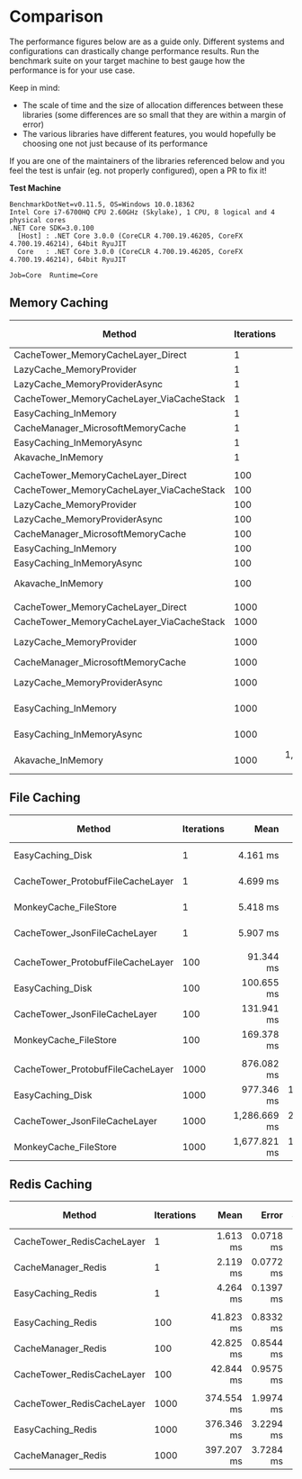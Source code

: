 # Comparison

The performance figures below are as a guide only. Different systems and configurations can drastically change performance results.
Run the benchmark suite on your target machine to best gauge how the performance is for your use case.

Keep in mind:
- The scale of time and the size of allocation differences between these libraries (some differences are so small that they are within a margin of error)
- The various libraries have different features, you would hopefully be choosing one not just because of its performance

If you are one of the maintainers of the libraries referenced below and you feel the test is unfair (eg. not properly configured), open a PR to fix it!

**Test Machine**

```
BenchmarkDotNet=v0.11.5, OS=Windows 10.0.18362
Intel Core i7-6700HQ CPU 2.60GHz (Skylake), 1 CPU, 8 logical and 4 physical cores
.NET Core SDK=3.0.100
  [Host] : .NET Core 3.0.0 (CoreCLR 4.700.19.46205, CoreFX 4.700.19.46214), 64bit RyuJIT
  Core   : .NET Core 3.0.0 (CoreCLR 4.700.19.46205, CoreFX 4.700.19.46214), 64bit RyuJIT

Job=Core  Runtime=Core
```

## Memory Caching

|                                    Method | Iterations |               Mean |            Error |           StdDev |    Ratio | RatioSD |      Gen 0 |      Gen 1 | Gen 2 |  Allocated |
|------------------------------------------ |----------- |-------------------:|-----------------:|-----------------:|---------:|--------:|-----------:|-----------:|------:|-----------:|
|        CacheTower_MemoryCacheLayer_Direct |          1 |           758.2 ns |         12.00 ns |         11.22 ns |     0.32 |    0.00 |     0.1631 |          - |     - |      512 B |
|                  LazyCache_MemoryProvider |          1 |         1,698.7 ns |         17.63 ns |         16.49 ns |     0.72 |    0.01 |     0.4139 |          - |     - |     1304 B |
|             LazyCache_MemoryProviderAsync |          1 |         1,984.2 ns |         38.70 ns |         30.21 ns |     0.84 |    0.02 |     0.4845 |          - |     - |     1520 B |
| CacheTower_MemoryCacheLayer_ViaCacheStack |          1 |         2,355.6 ns |         23.82 ns |         21.12 ns |     1.00 |    0.00 |     0.3548 |          - |     - |     1120 B |
|                      EasyCaching_InMemory |          1 |         9,869.4 ns |        133.65 ns |        125.02 ns |     4.19 |    0.06 |     1.3580 |          - |     - |     4281 B |
|         CacheManager_MicrosoftMemoryCache |          1 |        18,324.3 ns |        201.38 ns |        188.37 ns |     7.78 |    0.12 |     2.4719 |     1.2207 |     - |     7848 B |
|                 EasyCaching_InMemoryAsync |          1 |        23,729.5 ns |        466.39 ns |        555.21 ns |    10.08 |    0.26 |     2.0142 |          - |     - |     6257 B |
|                         Akavache_InMemory |          1 |     1,297,026.2 ns |     10,505.78 ns |      9,827.12 ns |   550.27 |    4.88 |    19.5313 |     9.7656 |     - |    66232 B |
|                                           |            |                    |                  |                  |          |         |            |            |       |            |
|        CacheTower_MemoryCacheLayer_Direct |        100 |        38,767.1 ns |        446.65 ns |        417.80 ns |     0.44 |    0.01 |     1.4038 |          - |     - |     4472 B |
| CacheTower_MemoryCacheLayer_ViaCacheStack |        100 |        87,286.9 ns |      1,434.07 ns |      1,341.43 ns |     1.00 |    0.00 |     4.8828 |          - |     - |    15376 B |
|                  LazyCache_MemoryProvider |        100 |       168,978.2 ns |      2,303.73 ns |      2,154.91 ns |     1.94 |    0.03 |    33.9355 |          - |     - |   106642 B |
|             LazyCache_MemoryProviderAsync |        100 |       189,229.9 ns |      2,746.71 ns |      2,293.63 ns |     2.17 |    0.04 |    40.7715 |          - |     - |   128240 B |
|         CacheManager_MicrosoftMemoryCache |        100 |       196,564.2 ns |      3,686.03 ns |      3,447.91 ns |     2.25 |    0.06 |    10.9863 |     3.6621 |     - |    34790 B |
|                      EasyCaching_InMemory |        100 |       451,180.2 ns |      6,187.16 ns |      5,166.56 ns |     5.18 |    0.09 |    35.6445 |          - |     - |   112806 B |
|                 EasyCaching_InMemoryAsync |        100 |       913,772.6 ns |     17,705.40 ns |     17,389.07 ns |    10.46 |    0.25 |    66.4063 |          - |     - |   210705 B |
|                         Akavache_InMemory |        100 |   128,480,626.8 ns |  1,157,242.01 ns |  1,025,864.90 ns | 1,474.27 |   22.51 |  2000.0000 |  1000.0000 |     - |  6576334 B |
|                                           |            |                    |                  |                  |          |         |            |            |       |            |
|        CacheTower_MemoryCacheLayer_Direct |       1000 |       398,735.8 ns |      1,764.86 ns |      1,564.50 ns |     0.46 |    0.00 |    12.6953 |          - |     - |    40473 B |
| CacheTower_MemoryCacheLayer_ViaCacheStack |       1000 |       873,629.7 ns |      3,261.48 ns |      2,891.22 ns |     1.00 |    0.00 |    45.8984 |          - |     - |   144976 B |
|                  LazyCache_MemoryProvider |       1000 |     1,684,822.1 ns |     25,771.86 ns |     24,107.01 ns |     1.93 |    0.03 |   337.8906 |          - |     - |  1064243 B |
|         CacheManager_MicrosoftMemoryCache |       1000 |     1,809,405.6 ns |     25,329.40 ns |     23,693.13 ns |     2.07 |    0.03 |    87.8906 |          - |     - |   279715 B |
|             LazyCache_MemoryProviderAsync |       1000 |     1,856,364.0 ns |     27,768.92 ns |     25,975.07 ns |     2.12 |    0.03 |   406.2500 |          - |     - |  1280245 B |
|                      EasyCaching_InMemory |       1000 |     4,388,849.5 ns |     54,388.28 ns |     50,874.83 ns |     5.03 |    0.05 |   343.7500 |          - |     - |  1099399 B |
|                 EasyCaching_InMemoryAsync |       1000 |     8,220,673.5 ns |    102,349.65 ns |     95,737.93 ns |     9.41 |    0.12 |   656.2500 |          - |     - |  2068651 B |
|                         Akavache_InMemory |       1000 | 1,327,851,400.0 ns | 13,538,489.80 ns | 12,663,911.76 ns | 1,520.00 |   14.80 | 20000.0000 | 10000.0000 |     - | 65753656 B |

## File Caching

|                            Method | Iterations |         Mean |      Error |     StdDev |       Median | Ratio | RatioSD |      Gen 0 | Gen 1 | Gen 2 |   Allocated |
|---------------------------------- |----------- |-------------:|-----------:|-----------:|-------------:|------:|--------:|-----------:|------:|------:|------------:|
|                  EasyCaching_Disk |          1 |     4.161 ms |  0.1482 ms |  0.6258 ms |     4.098 ms |  0.72 |    0.15 |          - |     - |     - |    38.03 KB |
| CacheTower_ProtobufFileCacheLayer |          1 |     4.699 ms |  0.1536 ms |  0.6301 ms |     4.663 ms |  0.81 |    0.15 |          - |     - |     - |     24.7 KB |
|             MonkeyCache_FileStore |          1 |     5.418 ms |  0.1614 ms |  0.6657 ms |     5.364 ms |  0.93 |    0.17 |          - |     - |     - |    65.81 KB |
|     CacheTower_JsonFileCacheLayer |          1 |     5.907 ms |  0.1843 ms |  0.7560 ms |     5.752 ms |  1.00 |    0.00 |          - |     - |     - |     56.7 KB |
|                                   |            |              |            |            |              |       |         |            |       |       |             |
| CacheTower_ProtobufFileCacheLayer |        100 |    91.344 ms |  1.7985 ms |  3.1500 ms |    90.172 ms |  0.69 |    0.04 |          - |     - |     - |  1110.39 KB |
|                  EasyCaching_Disk |        100 |   100.655 ms |  1.9950 ms |  4.2516 ms |    99.923 ms |  0.76 |    0.05 |          - |     - |     - |  1766.05 KB |
|     CacheTower_JsonFileCacheLayer |        100 |   131.941 ms |  2.6051 ms |  6.3904 ms |   130.206 ms |  1.00 |    0.00 |          - |     - |     - |  2860.73 KB |
|             MonkeyCache_FileStore |        100 |   169.378 ms |  3.3031 ms |  3.6714 ms |   168.393 ms |  1.27 |    0.08 |  1000.0000 |     - |     - |  4379.57 KB |
|                                   |            |              |            |            |              |       |         |            |       |       |             |
| CacheTower_ProtobufFileCacheLayer |       1000 |   876.082 ms |  8.8316 ms |  8.2611 ms |   877.591 ms |  0.68 |    0.02 |  3000.0000 |     - |     - | 10989.37 KB |
|                  EasyCaching_Disk |       1000 |   977.346 ms | 15.0591 ms | 14.0863 ms |   980.300 ms |  0.76 |    0.02 |  5000.0000 |     - |     - | 17495.91 KB |
|     CacheTower_JsonFileCacheLayer |       1000 | 1,286.669 ms | 25.0659 ms | 38.2783 ms | 1,295.780 ms |  1.00 |    0.00 |  9000.0000 |     - |     - | 28370.11 KB |
|             MonkeyCache_FileStore |       1000 | 1,677.821 ms | 13.4943 ms | 12.6225 ms | 1,676.498 ms |  1.31 |    0.04 | 14000.0000 |     - |     - | 43596.71 KB |

## Redis Caching

|                     Method | Iterations |       Mean |     Error |    StdDev | Ratio | RatioSD |     Gen 0 | Gen 1 | Gen 2 |  Allocated |
|--------------------------- |----------- |-----------:|----------:|----------:|------:|--------:|----------:|------:|------:|-----------:|
| CacheTower_RedisCacheLayer |          1 |   1.613 ms | 0.0718 ms | 0.2954 ms |  1.00 |    0.00 |         - |     - |     - |    8.74 KB |
|         CacheManager_Redis |          1 |   2.119 ms | 0.0772 ms | 0.3123 ms |  1.37 |    0.33 |         - |     - |     - |   27.34 KB |
|          EasyCaching_Redis |          1 |   4.264 ms | 0.1397 ms | 0.5821 ms |  2.75 |    0.65 |         - |     - |     - |  508.97 KB |
|                            |            |            |           |           |       |         |           |       |       |            |
|          EasyCaching_Redis |        100 |  41.823 ms | 0.8332 ms | 2.1508 ms |  1.05 |    0.04 |         - |     - |     - |  851.62 KB |
|         CacheManager_Redis |        100 |  42.825 ms | 0.8544 ms | 2.5983 ms |  1.08 |    0.06 |         - |     - |     - |  554.92 KB |
| CacheTower_RedisCacheLayer |        100 |  42.844 ms | 0.9575 ms | 0.8956 ms |  1.00 |    0.00 |         - |     - |     - |  463.46 KB |
|                            |            |            |           |           |       |         |           |       |       |            |
| CacheTower_RedisCacheLayer |       1000 | 374.554 ms | 1.9974 ms | 1.8683 ms |  1.00 |    0.00 | 1000.0000 |     - |     - | 3722.93 KB |
|          EasyCaching_Redis |       1000 | 376.346 ms | 3.2294 ms | 3.0208 ms |  1.00 |    0.01 | 1000.0000 |     - |     - |  3999.2 KB |
|         CacheManager_Redis |       1000 | 397.207 ms | 3.7284 ms | 3.3051 ms |  1.06 |    0.01 | 1000.0000 |     - |     - | 5351.55 KB |